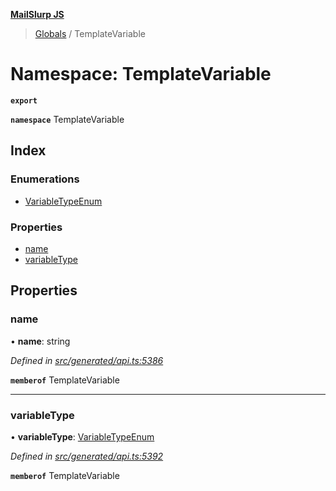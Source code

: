 **[MailSlurp JS](../README.md)**

> [Globals](../README.md) / TemplateVariable

# Namespace: TemplateVariable

**`export`** 

**`namespace`** TemplateVariable

## Index

### Enumerations

* [VariableTypeEnum](../enums/templatevariable.variabletypeenum.md)

### Properties

* [name](templatevariable.md#name)
* [variableType](templatevariable.md#variabletype)

## Properties

### name

•  **name**: string

*Defined in [src/generated/api.ts:5386](https://github.com/mailslurp/mailslurp-client/blob/3871a9e/src/generated/api.ts#L5386)*

**`memberof`** TemplateVariable

___

### variableType

•  **variableType**: [VariableTypeEnum](../enums/templatevariable.variabletypeenum.md)

*Defined in [src/generated/api.ts:5392](https://github.com/mailslurp/mailslurp-client/blob/3871a9e/src/generated/api.ts#L5392)*

**`memberof`** TemplateVariable
